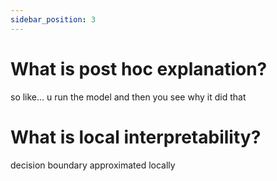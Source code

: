 ```yaml
---
sidebar_position: 3
---
```



# What is post hoc explanation?

so like... u run the model and then you see why it did that

# What is local interpretability?

decision boundary approximated locally
